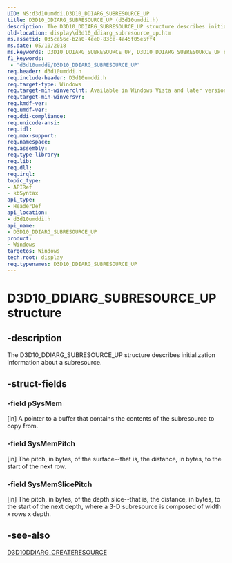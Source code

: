 ```yaml
---
UID: NS:d3d10umddi.D3D10_DDIARG_SUBRESOURCE_UP
title: D3D10_DDIARG_SUBRESOURCE_UP (d3d10umddi.h)
description: The D3D10_DDIARG_SUBRESOURCE_UP structure describes initialization information about a subresource.
old-location: display\d3d10_ddiarg_subresource_up.htm
ms.assetid: 035ce56c-b2a0-4ee0-83ce-4a45f05e5ff4
ms.date: 05/10/2018
ms.keywords: D3D10_DDIARG_SUBRESOURCE_UP, D3D10_DDIARG_SUBRESOURCE_UP structure [Display Devices], UMDisplayDriver_Dx10param_Structs_4bc98700-ad44-4b40-9fc2-b40eeae79626.xml, d3d10umddi/D3D10_DDIARG_SUBRESOURCE_UP, display.d3d10_ddiarg_subresource_up
f1_keywords:
 - "d3d10umddi/D3D10_DDIARG_SUBRESOURCE_UP"
req.header: d3d10umddi.h
req.include-header: D3d10umddi.h
req.target-type: Windows
req.target-min-winverclnt: Available in Windows Vista and later versions of the Windows operating systems.
req.target-min-winversvr: 
req.kmdf-ver: 
req.umdf-ver: 
req.ddi-compliance: 
req.unicode-ansi: 
req.idl: 
req.max-support: 
req.namespace: 
req.assembly: 
req.type-library: 
req.lib: 
req.dll: 
req.irql: 
topic_type:
- APIRef
- kbSyntax
api_type:
- HeaderDef
api_location:
- d3d10umddi.h
api_name:
- D3D10_DDIARG_SUBRESOURCE_UP
product:
- Windows
targetos: Windows
tech.root: display
req.typenames: D3D10_DDIARG_SUBRESOURCE_UP
---
```


# D3D10_DDIARG_SUBRESOURCE_UP structure


## -description


The D3D10_DDIARG_SUBRESOURCE_UP structure describes initialization information about a subresource.


## -struct-fields




### -field pSysMem

[in] A pointer to a buffer that contains the contents of the subresource to copy from. 


### -field SysMemPitch

[in] The pitch, in bytes, of the surface--that is, the distance, in bytes, to the start of the next row.


### -field SysMemSlicePitch

[in] The pitch, in bytes, of the depth slice--that is, the distance, in bytes, to the start of the next depth, where a 3-D subresource is composed of width x rows x depth.  


## -see-also




<a href="https://docs.microsoft.com/windows-hardware/drivers/ddi/d3d10umddi/ns-d3d10umddi-d3d10ddiarg_createresource">D3D10DDIARG_CREATERESOURCE</a>
 

 

